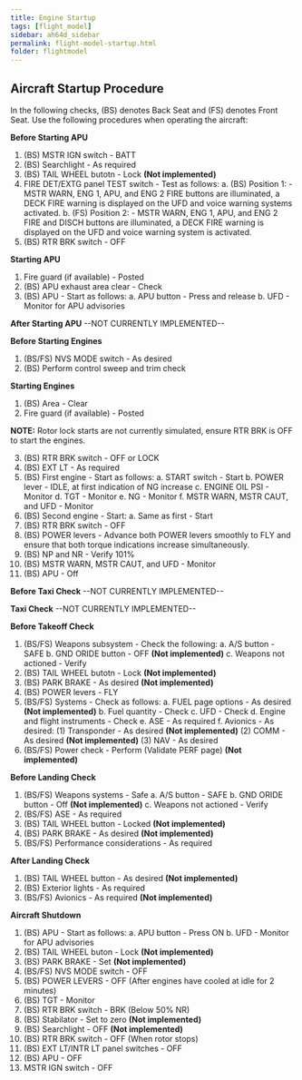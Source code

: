```yaml
---
title: Engine Startup
tags: [flight_model]
sidebar: ah64d_sidebar
permalink: flight-model-startup.html
folder: flightmodel
---
```


## Aircraft Startup Procedure
In the following checks, (BS) denotes Back Seat and (FS) denotes Front Seat. Use the following procedures when operating the aircraft:

**Before Starting APU**
1. (BS) MSTR IGN switch - BATT
2. (BS) Searchlight - As required
3. (BS) TAIL WHEEL butotn - Lock **(Not implemented)**
4. FIRE DET/EXTG panel TEST switch - Test as follows:
    a. (BS) Position 1: - MSTR WARN, ENG 1, APU, and ENG 2 FIRE buttons are illuminated, a DECK FIRE warning is displayed on the UFD and voice warning systems activated.
    b. (FS) Position 2: - MSTR WARN, ENG 1, APU, and ENG 2 FIRE and DISCH buttons are illuminated, a DECK FIRE warning is displayed on the UFD and voice warning system is activated.
5. (BS) RTR BRK switch - OFF

**Starting APU**
1. Fire guard (if available) - Posted
2. (BS) APU exhaust area clear - Check
3. (BS) APU - Start as follows:
    a. APU button - Press and release
    b. UFD - Monitor for APU advisories

**After Starting APU**
--NOT CURRENTLY IMPLEMENTED--

**Before Starting Engines**
1. (BS/FS) NVS MODE switch - As desired
2. (BS) Perform control sweep and trim check

**Starting Engines**
1. (BS) Area - Clear
2. Fire guard (if available) - Posted

**NOTE:** Rotor lock starts are not currently simulated, ensure RTR BRK is OFF to start the engines. 

3. (BS) RTR BRK switch - OFF or LOCK
4. (BS) EXT LT - As required
5. (BS) First engine - Start as follows:
    a. START switch - Start
    b. POWER lever - IDLE, at first indication of NG increase
    c. ENGINE OIL PSI - Monitor
    d. TGT - Monitor
    e. NG - Monitor
    f. MSTR WARN, MSTR CAUT, and UFD - Monitor
6. (BS) Second engine - Start:
    a. Same as first - Start
7. (BS) RTR BRK switch - OFF
8. (BS) POWER levers - Advance both POWER levers smoothly to FLY and ensure that both torque indications increase simultaneously.
9. (BS) NP and NR - Verify 101%
10. (BS) MSTR WARN, MSTR CAUT, and UFD - Monitor
11. (BS) APU - Off

**Before Taxi Check**
--NOT CURRENTLY IMPLEMENTED--

**Taxi Check**
--NOT CURRENTLY IMPLEMENTED--

**Before Takeoff Check**
1. (BS/FS) Weapons subsystem - Check the following:
    a. A/S button - SAFE
    b. GND ORIDE button - OFF **(Not implemented)**
    c. Weapons not actioned - Verify
2. (BS) TAIL WHEEL butotn - Lock **(Not implemented)**
3. (BS) PARK BRAKE - As desired **(Not implemented)**
4. (BS) POWER levers - FLY
5. (BS/FS) Systems - Check as follows:
    a. FUEL page options - As desired **(Not implemented)**
    b. Fuel quantity - Check
    c. UFD - Check
    d. Engine and flight instruments - Check
    e. ASE - As required
    f. Avionics - As desired:
        (1) Transponder - As desired **(Not implemented)**
        (2) COMM - As desired **(Not implemented)**
        (3) NAV - As desired
6. (BS/FS) Power check - Perform (Validate PERF page) **(Not implemented)**

**Before Landing Check**
1. (BS/FS) Weapons systems - Safe
    a. A/S button - SAFE
    b. GND ORIDE button - Off **(Not implemented)**
    c. Weapons not actioned - Verify
2. (BS/FS) ASE - As required
3. (BS) TAIL WHEEL button - Locked **(Not implemented)**
4. (BS) PARK BRAKE - As desired **(Not implemented)**
5. (BS/FS) Performance considerations - As required

**After Landing Check**
1. (BS) TAIL WHEEL button - As desired **(Not implemented)**
2. (BS) Exterior lights - As required
3. (BS/FS) Avionics - As required **(Not implemented)**

**Aircraft Shutdown**
1. (BS) APU - Start as follows:
    a. APU button - Press ON
    b. UFD - Monitor for APU advisories
2. (BS) TAIL WHEEL buton - Lock **(Not implemented)**
3. (BS) PARK BRAKE - Set **(Not implemented)**
4. (BS/FS) NVS MODE switch - OFF
5. (BS) POWER LEVERS - OFF (After engines have cooled at idle for 2 minutes)
6. (BS) TGT - Monitor
7. (BS) RTR BRK switch - BRK (Below 50% NR)
8. (BS) Stabilator - Set to zero **(Not implemented)**
9. (BS) Searchlight - OFF **(Not implemented)**
10. (BS) RTR BRK switch - OFF (When rotor stops)
11. (BS) EXT LT/INTR LT panel switches - OFF
12. (BS) APU - OFF
13. MSTR IGN switch - OFF